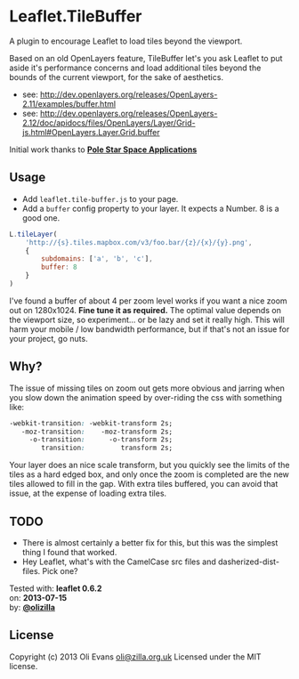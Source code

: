 Leaflet.TileBuffer
==================

A plugin to encourage Leaflet to load tiles beyond the viewport.

Based on an old OpenLayers feature, TileBuffer let's you ask Leaflet
to put aside it's performance concerns and load additional tiles beyond
the bounds of the current viewport, for the sake of aesthetics.

- see: http://dev.openlayers.org/releases/OpenLayers-2.11/examples/buffer.html
- see: http://dev.openlayers.org/releases/OpenLayers-2.12/doc/apidocs/files/OpenLayers/Layer/Grid-js.html#OpenLayers.Layer.Grid.buffer

Initial work thanks to **[Pole Star Space Applications](http://web.polestarglobal.com/)**

## Usage

- Add `leaflet.tile-buffer.js` to your page.
- Add a `buffer` config property to your layer. It expects a Number. 8 is a good one.

```javascript
L.tileLayer(
	'http://{s}.tiles.mapbox.com/v3/foo.bar/{z}/{x}/{y}.png', 
	{ 
		subdomains: ['a', 'b', 'c'],
		buffer: 8
	}
)
```

I've found a buffer of about 4 per zoom level works if you want a nice zoom out on 1280x1024. 
**Fine tune it as required.** The optimal value depends on the viewport size, so experiment...
or be lazy and set it really high. This will harm your mobile / low bandwidth performance, 
but if that's not an issue for your project, go nuts.

## Why?

The issue of missing tiles on zoom out gets more obvious and jarring when you
slow down the animation speed by over-riding the css with something like:

```css
-webkit-transition: -webkit-transform 2s; 
   -moz-transition:    -moz-transform 2s; 
     -o-transition:      -o-transform 2s; 
        transition:         transform 2s;
```

Your layer does an nice scale transform, but you quickly see the limits of the tiles
as a hard edged box, and only once the zoom is completed are the new tiles allowed to fill in the gap. 
With extra tiles buffered, you can avoid that issue, at the expense of loading extra tiles.

## TODO

- There is almost certainly a better fix for this, but this was the simplest thing I found that worked.
- Hey Leaflet, what's with the CamelCase src files and dasherized-dist-files. Pick one?

Tested with: **leaflet 0.6.2** <br>
on: **2013-07-15** <br>
by: **[@olizilla](https://twitter.com/olizilla)** <br>

## License

Copyright (c) 2013 Oli Evans oli@zilla.org.uk Licensed under the MIT license.
